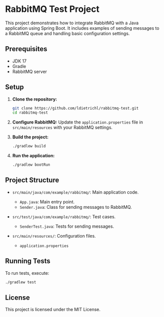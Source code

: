 
# RabbitMQ Test Project

This project demonstrates how to integrate RabbitMQ with a Java application using Spring Boot. It includes examples of sending messages to a RabbitMQ queue and handling basic configuration settings.

## Prerequisites

- JDK 17
- Gradle
- RabbitMQ server

## Setup

1. **Clone the repository:**
   ```bash
   git clone https://github.com/ldietrichl/rabbitmq-test.git
   cd rabbitmq-test
   ```

2. **Configure RabbitMQ:**
   Update the `application.properties` file in `src/main/resources` with your RabbitMQ settings.

3. **Build the project:**
   ```bash
   ./gradlew build
   ```

4. **Run the application:**
   ```bash
   ./gradlew bootRun
   ```

## Project Structure

- `src/main/java/com/example/rabbitmq/`: Main application code.
  - `App.java`: Main entry point.
  - `Sender.java`: Class for sending messages to RabbitMQ.

- `src/test/java/com/example/rabbitmq/`: Test cases.
  - `SenderTest.java`: Tests for sending messages.

- `src/main/resources/`: Configuration files.
  - `application.properties`

## Running Tests

To run tests, execute:
```bash
./gradlew test
```

## License

This project is licensed under the MIT License.
